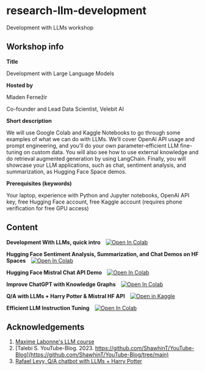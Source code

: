 # research-llm-development
Development with LLMs workshop

## Workshop info
**Title**

Development with Large Language Models

**Hosted by**

Mladen Fernežir

Co-founder and Lead Data Scientist, Velebit AI

**Short description**

We will use Google Colab and Kaggle Notebooks to go through some examples of what we can do with LLMs. We’ll cover OpenAI API usage and prompt engineering, and you’ll do your own parameter-efficient LLM fine-tuning on custom data. You will also see how to use external knowledge and do retrieval augmented generation by using LangChain. Finally, you will showcase your LLM applications, such as chat, sentiment analysis, and summarization, as Hugging Face Space demos.

**Prerequisites (keywords)**

Your laptop, experience with Python and Jupyter notebooks, OpenAI API key, free Hugging Face account, free Kaggle account (requires phone verification for free GPU access)

## Content
**Development With LLMs, quick intro**&emsp;[![Open In Colab](https://colab.research.google.com/assets/colab-badge.svg)](https://colab.research.google.com/github/velebit-ai/research-llm-development/blob/master/Development_with_LLM_quick_intro.ipynb)

**Hugging Face Sentiment Analysis, Summarization, and Chat Demos on HF Spaces**&emsp;[![Open In Colab](https://colab.research.google.com/assets/colab-badge.svg)](https://colab.research.google.com/github//velebit-ai/research-llm-development/blob/master/Hugging_Face_Sentiment_Analysis_Chat_and_Summarization_Demos.ipynb)

**Hugging Face Mistral Chat API Demo**&emsp;[![Open In Colab](https://colab.research.google.com/assets/colab-badge.svg)](https://colab.research.google.com/github/velebit-ai/research-llm-development/blob/master/Mistral_instruct_Gradio.ipynb)

**Improve ChatGPT with Knowledge Graphs**&emsp;[![Open In Colab](https://colab.research.google.com/assets/colab-badge.svg)](https://colab.research.google.com/github/velebit-ai/research-llm-development/blob/master/Improve_ChatGPT_with_Knowledge_Graphs.ipynb)

**Q/A with LLMs + Harry Potter & Mistral HF API**&emsp;[![Open in Kaggle](https://kaggle.com/static/images/open-in-kaggle.svg)](https://www.kaggle.com/code/acorn8/q-a-with-llms-harry-potter-mistral-hf-api?scriptVersionId=145894271)

**Efficient LLM Instruction Tuning**&emsp;[![Open In Colab](https://colab.research.google.com/assets/colab-badge.svg)](https://colab.research.google.com/github//velebit-ai/research-llm-development/blob/master/GPU-efficient-LLM-fine-tuning.ipynb)


## Acknowledgements

1. [Maxime Labonne's LLM course](https://github.com/mlabonne/llm-course)
2. [Talebi S. YouTube-Blog. 2023. https://github.com/ShawhinT/YouTube-Blog](https://github.com/ShawhinT/YouTube-Blog/tree/main)
3. [Rafael Levy, Q/A chatbot with LLMs + Harry Potter](https://www.kaggle.com/code/hinepo/q-a-chatbot-with-llms-harry-potter)
